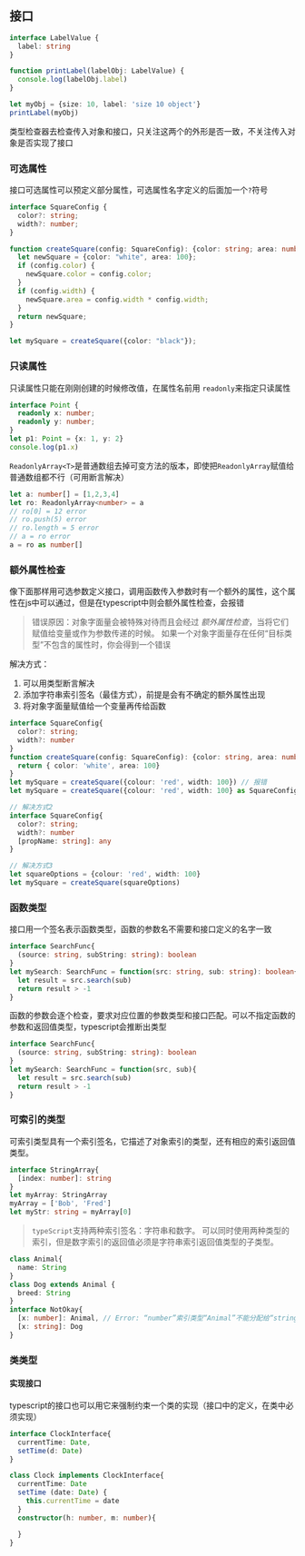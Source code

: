 ## 接口

```typescript
interface LabelValue {
  label: string
}

function printLabel(labelObj: LabelValue) {
  console.log(labelObj.label)
}

let myObj = {size: 10, label: 'size 10 object'}
printLabel(myObj)
```

类型检查器去检查传入对象和接口，只关注这两个的外形是否一致，不关注传入对象是否实现了接口

### 可选属性

接口可选属性可以预定义部分属性，可选属性名字定义的后面加一个`?`符号

```typescript
interface SquareConfig {
  color?: string;
  width?: number;
}

function createSquare(config: SquareConfig): {color: string; area: number} {
  let newSquare = {color: "white", area: 100};
  if (config.color) {
    newSquare.color = config.color;
  }
  if (config.width) {
    newSquare.area = config.width * config.width;
  }
  return newSquare;
}

let mySquare = createSquare({color: "black"});
```

### 只读属性

只读属性只能在刚刚创建的时候修改值，在属性名前用 `readonly`来指定只读属性

```typescript
interface Point {
  readonly x: number;
  readonly y: number;
}
let p1: Point = {x: 1, y: 2}
console.log(p1.x)
```

`ReadonlyArray<T>`是普通数组去掉可变方法的版本，即使把`ReadonlyArray`赋值给普通数组都不行（可用断言解决）

```typescript
let a: number[] = [1,2,3,4]
let ro: ReadonlyArray<number> = a
// ro[0] = 12 error
// ro.push(5) error
// ro.length = 5 error
// a = ro error
a = ro as number[]
```

### 额外属性检查

像下面那样用可选参数定义接口，调用函数传入参数时有一个额外的属性，这个属性在js中可以通过，但是在typescript中则会额外属性检查，会报错

> 错误原因：对象字面量会被特殊对待而且会经过 *额外属性检查*，当将它们赋值给变量或作为参数传递的时候。 如果一个对象字面量存在任何“目标类型”不包含的属性时，你会得到一个错误

解决方式：

1. 可以用类型断言解决
2. 添加字符串索引签名（最佳方式），前提是会有不确定的额外属性出现
3. 将对象字面量赋值给一个变量再传给函数

```typescript
interface SquareConfig{
  color?: string;
  width?: number
}
function createSquare(config: SquareConfig): {color: string, area: number} {
  return { color: 'white', area: 100}
}
let mySquare = createSquare({colour: 'red', width: 100}) // 报错
let mySquare = createSquare({colour: 'red', width: 100} as SquareConfig) // 解决方式1

// 解决方式2
interface SquareConfig{
  color?: string;
  width?: number
  [propName: string]: any
}

// 解决方式3
let squareOptions = {colour: 'red', width: 100}
let mySquare = createSquare(squareOptions)
```

### 函数类型

接口用一个签名表示函数类型，函数的参数名不需要和接口定义的名字一致

```typescript
interface SearchFunc{
  (source: string, subString: string): boolean
}
let mySearch: SearchFunc = function(src: string, sub: string): boolean{
  let result = src.search(sub)
  return result > -1
}
```

函数的参数会逐个检查，要求对应位置的参数类型和接口匹配。可以不指定函数的参数和返回值类型，typescript会推断出类型

```typescript
interface SearchFunc{
  (source: string, subString: string): boolean
}
let mySearch: SearchFunc = function(src, sub){
  let result = src.search(sub)
  return result > -1
}
```

### 可索引的类型

可索引类型具有一个索引签名，它描述了对象索引的类型，还有相应的索引返回值类型。

```typescript
interface StringArray{
  [index: number]: string
}
let myArray: StringArray
myArray = ['Bob', 'Fred']
let myStr: string = myArray[0]
```

> `typeScript`支持两种索引签名：字符串和数字。 可以同时使用两种类型的索引，但是数字索引的返回值必须是字符串索引返回值类型的子类型。

```typescript
class Animal{
  name: String
}
class Dog extends Animal {
  breed: String
}
interface NotOkay{
  [x: number]: Animal, // Error: “number”索引类型“Animal”不能分配给“string”索引类型“Dog”。
  [x: string]: Dog
}
```

### 类类型

#### 实现接口

typescript的接口也可以用它来强制约束一个类的实现（接口中的定义，在类中必须实现）

```typescript
interface ClockInterface{
  currentTime: Date,
  setTime(d: Date)
}

class Clock implements ClockInterface{
  currentTime: Date
  setTime (date: Date) {
    this.currentTime = date
  }
  constructor(h: number, m: number){

  }
}
```

